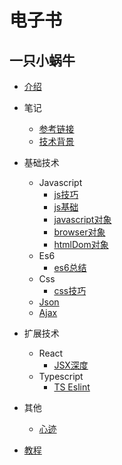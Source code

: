 # 电子书

## 一只小蜗牛

* [介绍](README.md)

* 笔记
    * [参考链接](doc/note/参考链接.md)
    * [技术背景](doc/note/技术背景.md)

* 基础技术
    * Javascript
        * [js技巧](doc/primary/JavaScript/js技巧.md)
        * [js基础](doc/primary/JavaScript/js基础.md)
        * [javascript对象](doc/primary/JavaScript/javascript对象.md)
        * [browser对象](doc/primary/JavaScript/browser对象.md)
        * [htmlDom对象](doc/primary/JavaScript/htmlDom对象.md)
    * Es6
        * [es6总结](doc/primary/Es6/e1.md)
    * Css
        * [css技巧](doc/primary/Css/c1.md)
    * [Json](doc/primary/Json.md)
    * [Ajax](doc/primary/Ajax.md)

* 扩展技术
    * React
        * [JSX深度](doc/extend/react/r1.md)
    * Typescript
        * [TS Eslint](doc/extend/typescript/t1.md)

* 其他
    * [心迹](doc/other/心迹.md)


* [教程](https://blog.csdn.net/u012067966/article/details/50736647)

